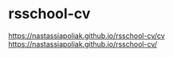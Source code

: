 # rsschool-cv
https://nastassiapoliak.github.io/rsschool-cv/cv
https://nastassiapoliak.github.io/rsschool-cv/
